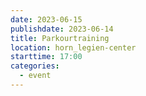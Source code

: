 ```yaml
---
date: 2023-06-15
publishdate: 2023-06-14
title: Parkourtraining
location: horn_legien-center
starttime: 17:00
categories:
  - event
---
```


